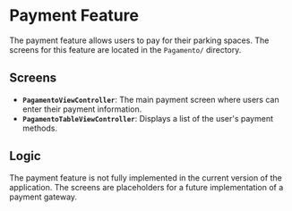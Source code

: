 # Payment Feature

The payment feature allows users to pay for their parking spaces. The screens for this feature are located in the `Pagamento/` directory.

## Screens

*   **`PagamentoViewController`**: The main payment screen where users can enter their payment information.
*   **`PagamentoTableViewController`**: Displays a list of the user's payment methods.

## Logic

The payment feature is not fully implemented in the current version of the application. The screens are placeholders for a future implementation of a payment gateway.
